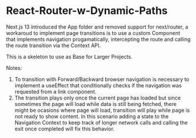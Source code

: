 # React-Router-w-Dynamic-Paths

Next.js 13 introduced the App folder and removed support for next/router, a workaroud to implement page transitions is to use a custom <Link> Component that implements navigation progamatically, intercepting the route and calling the route transition via the Context API. 

This is a skeleton to use as Base for Larger Projects.

Notes: 
1. To transition with Forward/Backward browser navigation is necessary to implement a useEffect that conditionally checks if the navigation was requested from a link component.
2. The transition plays only once the current page has loaded but since sometimes the page will load while data is still being fetched, there might be ocasions where page will load, transition will play while page is not ready to show content. In this scenario adding a state to the Navigation Context to keep track of longer network calls and calling the exit once completed will fix this behavior.

